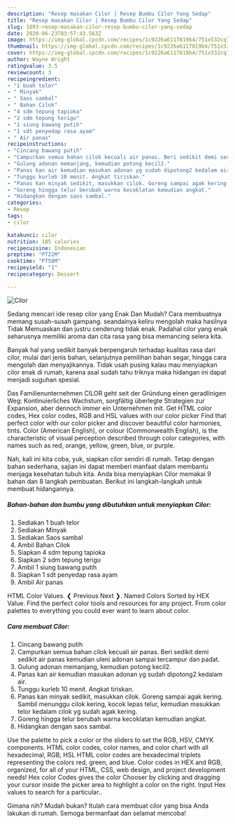 ```yaml
---
description: "Resep masakan Cilor | Resep Bumbu Cilor Yang Sedap"
title: "Resep masakan Cilor | Resep Bumbu Cilor Yang Sedap"
slug: 1093-resep-masakan-cilor-resep-bumbu-cilor-yang-sedap
date: 2020-06-23T03:57:43.563Z
image: https://img-global.cpcdn.com/recipes/1c9226a6117819b4/751x532cq70/cilor-foto-resep-utama.jpg
thumbnail: https://img-global.cpcdn.com/recipes/1c9226a6117819b4/751x532cq70/cilor-foto-resep-utama.jpg
cover: https://img-global.cpcdn.com/recipes/1c9226a6117819b4/751x532cq70/cilor-foto-resep-utama.jpg
author: Wayne Wright
ratingvalue: 3.5
reviewcount: 3
recipeingredient:
- "1 buah telor"
- " Minyak"
- " Saos sambal"
- " Bahan Cilok"
- "4 sdm tepung tapioka"
- "2 sdm tepung terigu"
- "1 siung bawang putih"
- "1 sdt penyedap rasa ayam"
- " Air panas"
recipeinstructions:
- "Cincang bawang putih"
- "Campurkan semua bahan cilok kecuali air panas. Beri sedikit demi sedikit air panas kemudian uleni adonan sampai tercampur dan padat."
- "Gulung adonan memanjang, kemudian potong kecil2."
- "Panas kan air kemudian masukan adonan yg sudah dipotong2 kedalam air."
- "Tunggu kurleb 10 menit. Angkat tiriskan."
- "Panas kan minyak sedikit, masukkan cilok. Goreng sampai agak kering. Sambil menunggu cilok kering, kocok lepas telur, kemudian masukkan telor kedalam cilok yg sudah agak kering."
- "Goreng hingga telur berubah warna kecoklatan kemudian angkat."
- "Hidangkan dengan saos sambal."
categories:
- Resep
tags:
- cilor

katakunci: cilor 
nutrition: 185 calories
recipecuisine: Indonesian
preptime: "PT22M"
cooktime: "PT58M"
recipeyield: "1"
recipecategory: Dessert

---
```



![Cilor](https://img-global.cpcdn.com/recipes/1c9226a6117819b4/751x532cq70/cilor-foto-resep-utama.jpg)

Sedang mencari ide resep cilor yang Enak Dan Mudah? Cara membuatnya memang susah-susah gampang. seandainya keliru mengolah maka hasilnya Tidak Memuaskan dan justru cenderung tidak enak. Padahal cilor yang enak seharusnya memiliki aroma dan cita rasa yang bisa memancing selera kita.

Banyak hal yang sedikit banyak berpengaruh terhadap kualitas rasa dari cilor, mulai dari jenis bahan, selanjutnya pemilihan bahan segar, hingga cara mengolah dan menyajikannya. Tidak usah pusing kalau mau menyiapkan cilor enak di rumah, karena asal sudah tahu triknya maka hidangan ini dapat menjadi suguhan spesial.

Das Familienunternehmen CILOR geht seit der Gründung einen geradlinigen Weg: Kontinuierliches Wachstum, sorgfältig überlegte Strategien zur Expansion, aber dennoch immer ein Unternehmen mit. Get HTML color codes, Hex color codes, RGB and HSL values with our color picker Find that perfect color with our color picker and discover beautiful color harmonies, tints. Color (American English), or colour (Commonwealth English), is the characteristic of visual perception described through color categories, with names such as red, orange, yellow, green, blue, or purple.


Nah, kali ini kita coba, yuk, siapkan cilor sendiri di rumah. Tetap dengan bahan sederhana, sajian ini dapat memberi manfaat dalam membantu menjaga kesehatan tubuh kita. Anda bisa menyiapkan Cilor memakai 9 bahan dan 8 langkah pembuatan. Berikut ini langkah-langkah untuk membuat hidangannya.

<!--inarticleads1-->

##### Bahan-bahan dan bumbu yang dibutuhkan untuk menyiapkan Cilor:

1. Sediakan 1 buah telor
1. Sediakan  Minyak
1. Sediakan  Saos sambal
1. Ambil  Bahan Cilok
1. Siapkan 4 sdm tepung tapioka
1. Siapkan 2 sdm tepung terigu
1. Ambil 1 siung bawang putih
1. Siapkan 1 sdt penyedap rasa ayam
1. Ambil  Air panas


HTML Color Values. ❮ Previous Next ❯. Named Colors Sorted by HEX Value. Find the perfect color tools and resources for any project. From color palettes to everything you could ever want to learn about color. 

<!--inarticleads2-->

##### Cara membuat Cilor:

1. Cincang bawang putih
1. Campurkan semua bahan cilok kecuali air panas. Beri sedikit demi sedikit air panas kemudian uleni adonan sampai tercampur dan padat.
1. Gulung adonan memanjang, kemudian potong kecil2.
1. Panas kan air kemudian masukan adonan yg sudah dipotong2 kedalam air.
1. Tunggu kurleb 10 menit. Angkat tiriskan.
1. Panas kan minyak sedikit, masukkan cilok. Goreng sampai agak kering. Sambil menunggu cilok kering, kocok lepas telur, kemudian masukkan telor kedalam cilok yg sudah agak kering.
1. Goreng hingga telur berubah warna kecoklatan kemudian angkat.
1. Hidangkan dengan saos sambal.


Use the palette to pick a color or the sliders to set the RGB, HSV, CMYK components. HTML color codes, color names, and color chart with all hexadecimal, RGB, HSL HTML color codes are hexadecimal triplets representing the colors red, green, and blue. Color codes in HEX and RGB, organized, for all of your HTML, CSS, web design, and project development needs! Hex color Codes gives the color Chooser by clicking and dragging your cursor inside the picker area to highlight a color on the right. Input Hex values to search for a particular.. 

Gimana nih? Mudah bukan? Itulah cara membuat cilor yang bisa Anda lakukan di rumah. Semoga bermanfaat dan selamat mencoba!
